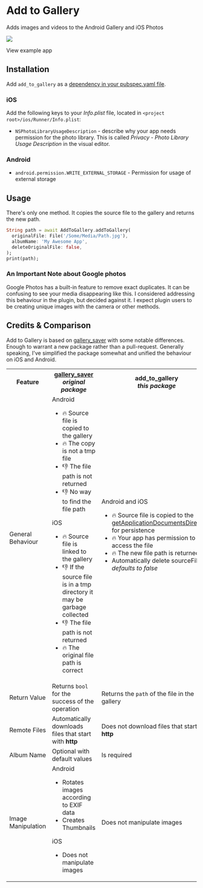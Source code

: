 # Add to Gallery

Adds images and videos to the Android Gallery and iOS Photos

<a href="https://youtu.be/TUq8rw1LuXc">
  <img src="https://flowmobile.imgix.net/users/NM99Dl5xszYqmKfU8X1Y17oEqg93/uploads/XFMKOvCYmwy64OCItDQ2/Flutter%20__%20Add%20To%20Gallery%20Package%202-22%20screenshot.png">
</a>

View example app

## Installation

Add `add_to_gallery` as a [dependency in your pubspec.yaml file](https://flutter.io/platform-plugins/).

### iOS

Add the following keys to your _Info.plist_ file, located in `<project root>/ios/Runner/Info.plist`:

* `NSPhotoLibraryUsageDescription` - describe why your app needs permission for the photo library. This is called _Privacy - Photo Library Usage Description_ in the visual editor.

### Android

* `android.permission.WRITE_EXTERNAL_STORAGE` - Permission for usage of external storage

## Usage

There's only one method. It copies the source file to the gallery and returns the new path.

```dart
String path = await AddToGallery.addToGallery(
  originalFile: File('/Some/Media/Path.jpg'),
  albumName: 'My Awesome App',
  deleteOriginalFile: false,
);
print(path);
```

### An Important Note about Google photos

Google Photos has a built-in feature to remove exact duplicates. It can be confusing to see your media disappearing like this. I considered addressing this behaviour in the plugin, but decided against it. I expect plugin users to be creating unique images with the camera or other methods.

## Credits & Comparison

Add to Gallery is based on [gallery_saver](https://pub.dev/packages/gallery_saver) with some notable differences. Enough to warrant a new package rather than a pull-request. Generally speaking, I've simplified the package somewhat and unified the behaviour on iOS and Android.

<table>
  <tr>
    <th>Feature</th>
    <th>
      <a href="https://pub.dev/packages/gallery_saver">gallery_saver</a>
      <br>
      <em>original package</em>
    </th>
    <th>
      <strong>add_to_gallery</strong>
      <br>
      <em>this package</em>
    </th>
  </tr>
  <tr>
    <td>General Behaviour</td>
    <td>
      Android
      <ul>
        <li>🔥 Source file is copied to the gallery</li>
        <li>🔥 The copy is not a tmp file</li>
        <li>👎 The file path is not returned</li>
        <li>👎 No way to find the file path</li>
      </ul>
      iOS
      <ul>
        <li>🔥 Source file is linked to the gallery</li>
        <li>👎 If the source file is in a tmp directory it may be garbage collected</li>
        <li>👎 The file path is not returned</li>
        <li>🔥 The original file path is correct</li>
      </ul>
    </td>
    <td>
      Android and iOS
      <ul>
        <li>🔥 Source file is copied to the <a href="https://pub.dev/documentation/path_provider/latest/path_provider/getApplicationDocumentsDirectory.html">getApplicationDocumentsDirectory</a> for persistence</li>
        <li>🔥 Your app has permission to access the file</li>
        <li>🔥 The new file path is returned</li>
        <li>Automatically delete sourceFile - <em>defaults to false</em></li>
      </ul>
    </td>
  </tr>
  <tr>
    <td>Return Value</td>
    <td>Returns <code>bool</code> for the success of the operation</ul>
    </td>
    <td>Returns the <code>path</code> of the file in the gallery</td>
  </tr>
  <tr>
    <td>Remote Files</td>
    <td>Automatically downloads files that start with <strong>http</strong></td>
    <td>Does not download files that start with <strong>http</strong></td>
  </tr>
  <tr>
    <td>Album Name</td>
    <td>Optional with default values</td>
    <td>Is required</td>
  </tr>
  <tr>
    <td>Image Manipulation</td>
    <td>
      Android
      <ul>
        <li>Rotates images according to EXIF data</li>
        <li>Creates Thumbnails</li>
      </ul>
      iOS
      <ul>
        <li>Does not manipulate images</li>
      </ul>
    </td>
    <td>Does not manipulate images</td>
  </tr>
</table>
